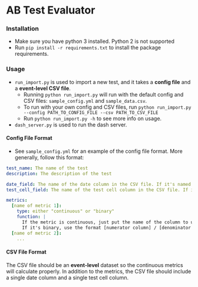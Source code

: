 
# AB Test Evaluator


### Installation

- Make sure you have python 3 installed. Python 2 is not supported
- Run `pip install -r requirements.txt` to install the package requirements.

### Usage

- `run_import.py` is used to import a new test, and it takes a **config file** and a **event-level CSV file**.
  - Running `python run_import.py` will run with the default config and CSV files: `sample_config.yml` and `sample_data.csv`.
  - To run with your own config and CSV files, run `python run_import.py --config PATH_TO_CONFIG_FILE --csv PATH_TO_CSV_FILE`
  - Run `python run_import.py -h` to see more info on usage.
- `dash_server.py` is used to run the dash server.

#### Config File Format

- See `sample_config.yml` for an example of the config file format. More generally, follow this format:
```yaml
test_name: The name of the test
description: The description of the test

date_field: The name of the date column in the CSV file. If it's named DT, you can omit this
test_cell_field: The name of the test cell column in the CSV file. If it's named TEST_CELL, you can omit this

metrics:
  [name of metric 1]:
    type: either "continuous" or "binary"
    function: |
      If the metric is continuous, just put the name of the column to use.
      If it's binary, use the format [numerator column] / [denominator column]
  [name of metric 2]:
    ...
```    

#### CSV File Format

The CSV file should be an **event-level** dataset so the continuous metrics will calculate properly. In addition to the metrics, the CSV file should include a single date column and a single test cell column.
